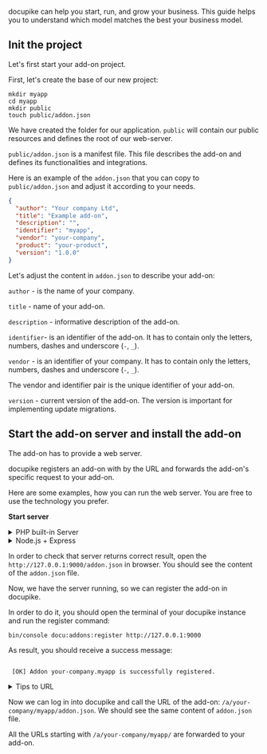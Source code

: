 
docupike can help you start, run, and grow your business. This guide helps you to understand which model matches the best your business model.

## Init the project

Let's first start your add-on project.

First, let's create the base of our new project:

```shell
mkdir myapp
cd myapp
mkdir public
touch public/addon.json
```

We have created the folder for our application. `public` will contain our public resources and defines the root of our web-server.

`public/addon.json` is a manifest file. This file describes the add-on and defines its functionalities and integrations.

Here is an example of the `addon.json` that you can copy to `public/addon.json` and adjust it according to your needs.

```json
{
  "author": "Your company Ltd",
  "title": "Example add-on",
  "description": "",
  "identifier": "myapp",
  "vendor": "your-company",
  "product": "your-product",
  "version": "1.0.0"
}
```

Let's adjust the content in `addon.json` to describe your add-on:

`author` - is the name of your company.

`title` - name of your add-on.

`description` - informative description of the add-on.

`identifier`- is an identifier of the add-on. It has to contain only the letters, numbers, dashes and underscore (`-`, `_`).

`vendor` - is an identifier of your company. It has to contain only the letters, numbers, dashes and underscore (`-`, `_`).

The vendor and identifier pair is the unique identifier of your add-on.

`version` - current version of the add-on. The version is important for implementing update migrations.

## Start the add-on server and install the add-on

The add-on has to provide a web server.

docupike registers an add-on with by the URL and forwards the add-on's specific request to your add-on.

Here are some examples, how you can run the web server. You are free to use the technology you prefer.

**Start server**

<details>
  <summary>PHP built-in Server</summary>

For development purpose, you can run the built-in PHP server using the following snippet

```shell
php -S 127.0.0.1:9000 -t public
```

</details>

<details>
  <summary>Node.js + Express</summary>

Init the node project:

```shell
touch package.json
touch index.js
```

Put the following content and adjust it with your information.

```json
{
  "name": "myapp",
  "version": "1.0.0",
  "description": "",
  "main": "index.js",
  "scripts": {
    "start": "node index.js"
  },
  "author": "",
  "license": "ISC",
  "dependencies": {
    "express": "^4.18.2"
  }
}
```

Install the node dependencies:

```shell
npm install
```

Put the following content to `index.js`.

```js
const express = require('express');
const app = express();
const port = 9000;
app.use(express.static('public'));
app.get('/*', (req, res) => {
    console.log({
        query: req.query,
        path: req.path,
        headers: req.headers,
    });
    res.send('Hello World!');
});

app.listen(port, '0.0.0.0', () => {
    console.log(`Example app listening on port ${port}`);
});
```

Start the server:

```shell
npm start
```

</details>

In order to check that server returns correct result, open the `http://127.0.0.1:9000/addon.json` in browser. You should see the content of the `addon.json` file.

Now, we have the server running, so we can register the add-on in docupike.

In order to do it, you should open the terminal of your docupike instance and run the register command:

```shell
bin/console docu:addons:register http://127.0.0.1:9000
```

As result, you should receive a success message:

```shell

 [OK] Addon your-company.myapp is successfully registered.

```

<details>
    <summary>Tips to URL</summary>

The URL depends on your configuration. If you use docker installation of docupike, you might connect to the host system using:

```shell
cd docker
./cli.sh app bin/console docu:addons:register http://host.docker.internal:9000
```

</details>

Now we can log in into docupike and call the URL of the add-on: `/a/your-company/myapp/addon.json`. We should see the same content of `addon.json` file.

All the URLs starting with `/a/your-company/myapp/` are forwarded to your add-on.

